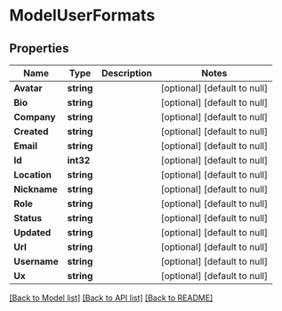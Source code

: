 # ModelUserFormats

## Properties
Name | Type | Description | Notes
------------ | ------------- | ------------- | -------------
**Avatar** | **string** |  | [optional] [default to null]
**Bio** | **string** |  | [optional] [default to null]
**Company** | **string** |  | [optional] [default to null]
**Created** | **string** |  | [optional] [default to null]
**Email** | **string** |  | [optional] [default to null]
**Id** | **int32** |  | [optional] [default to null]
**Location** | **string** |  | [optional] [default to null]
**Nickname** | **string** |  | [optional] [default to null]
**Role** | **string** |  | [optional] [default to null]
**Status** | **string** |  | [optional] [default to null]
**Updated** | **string** |  | [optional] [default to null]
**Url** | **string** |  | [optional] [default to null]
**Username** | **string** |  | [optional] [default to null]
**Ux** | **string** |  | [optional] [default to null]

[[Back to Model list]](../README.md#documentation-for-models) [[Back to API list]](../README.md#documentation-for-api-endpoints) [[Back to README]](../README.md)

